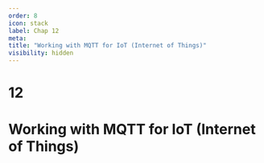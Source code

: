 ```yaml
---
order: 8
icon: stack
label: Chap 12
meta:
title: "Working with MQTT for IoT (Internet of Things)"
visibility: hidden
---
```

# 12

# Working with MQTT for IoT (Internet of Things)
